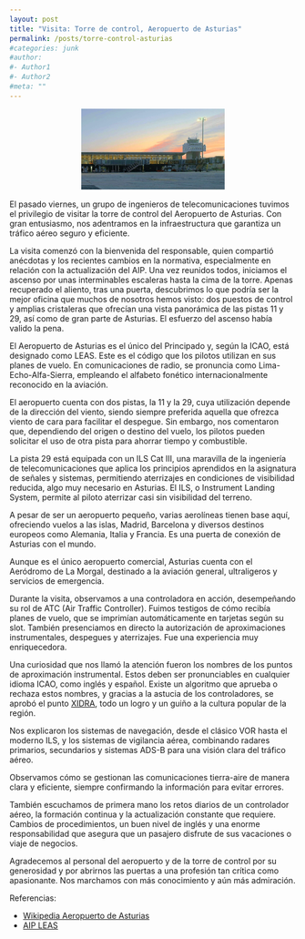 ```yaml
---
layout: post
title: "Visita: Torre de control, Aeropuerto de Asturias"
permalink: /posts/torre-control-asturias
#categories: junk
#author:
#- Author1
#- Author2
#meta: ""
---
```


<center><img src="../images/torre_asturias.jpg?raw=true" style="width:50%"></center>

El pasado viernes, un grupo de ingenieros de telecomunicaciones tuvimos el privilegio de visitar la torre de control del Aeropuerto de Asturias. Con gran entusiasmo, nos adentramos en la infraestructura que garantiza un tráfico aéreo seguro y eficiente.

La visita comenzó con la bienvenida del responsable, quien compartió anécdotas y los recientes cambios en la normativa, especialmente en relación con la actualización del AIP. Una vez reunidos todos, iniciamos el ascenso por unas interminables escaleras hasta la cima de la torre. Apenas recuperado el aliento, tras una puerta, descubrimos lo que podría ser la mejor oficina que muchos de nosotros hemos visto: dos puestos de control y amplias cristaleras que ofrecían una vista panorámica de las pistas 11 y 29, así como de gran parte de Asturias. El esfuerzo del ascenso había valido la pena.

El Aeropuerto de Asturias es el único del Principado y, según la ICAO, está designado como LEAS. Este es el código que los pilotos utilizan en sus planes de vuelo. En comunicaciones de radio, se pronuncia como Lima-Echo-Alfa-Sierra, empleando el alfabeto fonético internacionalmente reconocido en la aviación.

El aeropuerto cuenta con dos pistas, la 11 y la 29, cuya utilización depende de la dirección del viento, siendo siempre preferida aquella que ofrezca viento de cara para facilitar el despegue. Sin embargo, nos comentaron que, dependiendo del origen o destino del vuelo, los pilotos pueden solicitar el uso de otra pista para ahorrar tiempo y combustible.

La pista 29 está equipada con un ILS Cat III, una maravilla de la ingeniería de telecomunicaciones que aplica los principios aprendidos en la asignatura de señales y sistemas, permitiendo aterrizajes en condiciones de visibilidad reducida, algo muy necesario en Asturias. El ILS, o Instrument Landing System, permite al piloto aterrizar casi sin visibilidad del terreno.

A pesar de ser un aeropuerto pequeño, varias aerolíneas tienen base aquí, ofreciendo vuelos a las islas, Madrid, Barcelona y diversos destinos europeos como Alemania, Italia y Francia. Es una puerta de conexión de Asturias con el mundo.

Aunque es el único aeropuerto comercial, Asturias cuenta con el Aeródromo de La Morgal, destinado a la aviación general, ultraligeros y servicios de emergencia.

Durante la visita, observamos a una controladora en acción, desempeñando su rol de ATC (Air Traffic Controller). Fuimos testigos de cómo recibía planes de vuelo, que se imprimían automáticamente en tarjetas según su slot. También presenciamos en directo la autorización de aproximaciones instrumentales, despegues y aterrizajes. Fue una experiencia muy enriquecedora.

Una curiosidad que nos llamó la atención fueron los nombres de los puntos de aproximación instrumental. Estos deben ser pronunciables en cualquier idioma ICAO, como inglés y español. Existe un algoritmo que aprueba o rechaza estos nombres, y gracias a la astucia de los controladores, se aprobó el punto [XIDRA](https://aip.enaire.es/AIP/contenido_AIP/AD/AD2/LEAS/LE_AD_2_LEAS_SID_4_en.pdf), todo un logro y un guiño a la cultura popular de la región.

Nos explicaron los sistemas de navegación, desde el clásico VOR hasta el moderno ILS, y los sistemas de vigilancia aérea, combinando radares primarios, secundarios y sistemas ADS-B para una visión clara del tráfico aéreo.

Observamos cómo se gestionan las comunicaciones tierra-aire de manera clara y eficiente, siempre confirmando la información para evitar errores.

También escuchamos de primera mano los retos diarios de un controlador aéreo, la formación continua y la actualización constante que requiere. Cambios de procedimientos, un buen nivel de inglés y una enorme responsabilidad que asegura que un pasajero disfrute de sus vacaciones o viaje de negocios.

Agradecemos al personal del aeropuerto y de la torre de control por su generosidad y por abrirnos las puertas a una profesión tan crítica como apasionante. Nos marchamos con más conocimiento y aún más admiración.

Referencias:
* [Wikipedia Aeropuerto de Asturias](https://es.wikipedia.org/wiki/Aeropuerto_de_Asturias)
* [AIP LEAS](https://aip.enaire.es/AIP/#LEAS)
